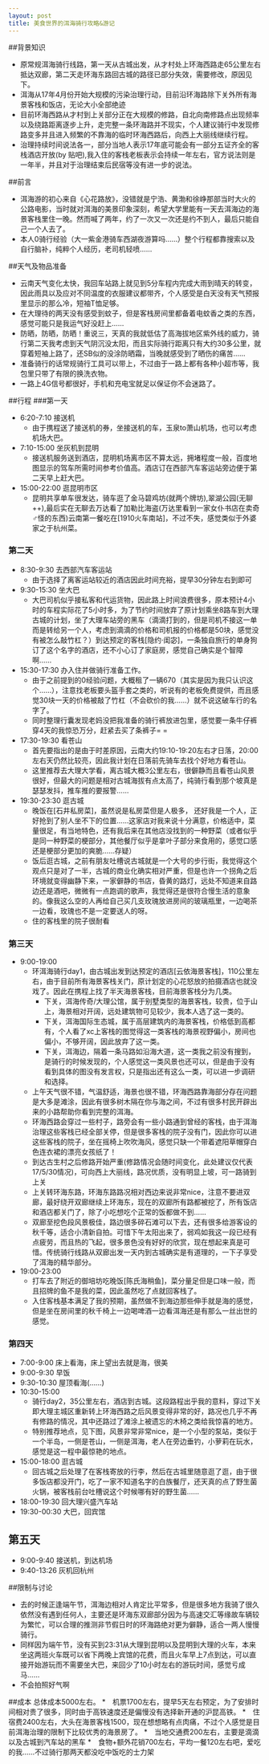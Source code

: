```yaml
---
layout: post
title: 美食世界的洱海骑行攻略&游记
---
```

##背景知识
* 原常规洱海骑行线路，第一天从古城出发，从才村处上环海西路走65公里左右抵达双廊，第二天走环海东路回古城的路径已部分失效，需要修改，原因见下。
* 洱海从17年4月份开始大规模的污染治理行动，目前沿环海路除下关外所有海景客栈和饭店，无论大小全部绝迹
* 目前环海西路从才村到上关部分正在大规模的修路，自北向南修路点出现频率以及绕路距离逐步上升，走完整一条环海路并不现实，个人建议骑行中发现修路变多并且进入频繁的不靠海的临时环海西路后，向西上大丽线继续行程。
* 治理持续时间说法各一，部分当地人表示17年底可能会有一部分五证齐全的客栈酒店开放(by 贴吧),我入住的客栈老板表示会持续一年左右，官方说法则是一年半，并且对于治理结束后民宿等没有进一步的说法。

##前言
* 洱海游的初心来自《心花路放》，没错就是宁浩、黄渤和徐峥那部当时大火的公路电影，当时就对洱海的美景印象深刻，希望大学里能有一天去洱海边的海景客栈里住一晚。然而喊了两年，约了一次又一次还是约不到人，最后只能自己一个人去了。
* 本人0骑行经验（大一紫金港骑车西湖夜游算吗……）整个行程都靠搜索以及自行脑补，纯粹个人经历，老司机轻喷……

##天气及物品准备
* 云南天气变化太快，我回车站路上就见到5分车程内完成大雨到晴天的转变，因此雨具以及应对不同温度的衣服建议都带齐，个人感受是白天没有天气预报里显示的那么冷，短袖T恤足够。
* 在大理待的两天没有感受到蚊子，但是客栈房间里都备着电蚊香之类的东西，感觉可能只是我运气好没赶上……
* 防晒，防晒，防晒！重说三，天真的我就低估了高海拔地区紫外线的威力，骑行第二天我考虑到天气阴沉没太阳，而且实际骑行距离只有大约30多公里，就穿着短袖上路了，还SB似的没涂防晒霜，当晚就感受到了晒伤的痛苦……
* 准备骑行的话常规骑行工具可以带上，不过由于一路上都有各种小超市等，我包里只带了有限的换洗衣物。
* 一路上4G信号都很好，手机和充电宝就足以保证你不会迷路了。

##行程
###第一天
* 6:20-7:10 接送机
    * 由于携程送了接送机的券，坐接送机的车，玉泉to萧山机场，也可以考虑机场大巴。
* 7:10-15:00 坐灰机到昆明
    * 接送机服务送到酒店，昆明机场离市区不算太远，拥堵程度一般，百度地图显示的驾车所需时间参考价值高。酒店订在西部汽车客运站旁边便于第二天早上赶大巴。
* 15:00-22:00 逛昆明市区
    * 昆明共享单车很发达，骑车逛了金马碧鸡坊(就两个牌坊),翠湖公园(无聊++),最后实在无聊去万达看了加勒比海盗(万达里看到一家女仆书店在卖奇♂怪的东西)云南第一餐吃在[1910火车南站]，不过不失，感觉类似于外婆家之于杭州菜。

### 第二天
* 8:30-9:30 去西部汽车客运站
    * 由于选择了离客运站较近的酒店因此时间充裕，提早30分钟左右到即可
* 9:30-15:30 坐大巴
    * 大巴司机似乎接私客和代运货物，因此路上时间浪费很多，原本预计4小时的车程实际花了5小时多，为了节约时间放弃了原计划乘坐8路车到大理古城的计划，坐了大理车站旁的黑车（滴滴打到的，但是司机不接这一单而是转给另一个人，考虑到滴滴的价格和司机报的价格都是50块，感觉没有被怎么敲竹杠？）到达预定的客栈[隐约·闺宓]，一条独自旅行的单身狗订了这个名字的酒店，还不小心订了家庭房，感觉自己确实是个智障啊……
* 15:30-17:30 办入住并做骑行准备工作。
    * 由于之前提到的0经验问题，大概租了一辆670（其实是因为我只认识这个……），注意找老板要头盔手套之类的，听说有的老板免费提供，而且感觉30块一天的价格被敲了竹杠（不会砍价的我……）就不说这破车行的名字了。
    * 同时整理行囊发现老妈没把我准备的骑行裤放进包里，感觉要一条牛仔裤穿4天的我惊恐万分，赶紧去买了条裤子= =
* 17:30-19:30 看苍山
    *  首先要指出的是由于时差原因，云南大约19:10-19:20左右才日落，20:00左右天仍然比较亮，因此我计划在日落前先骑车去找个好地方看苍山。
    *  这里推荐去大理大学看，离古城大概3公里左右，很僻静而且看苍山风景很好，但最大的问题是相对古城海拔有点太高了，纯骑行看到那个坡真是瑟瑟发抖，推车推的要报警……
* 19:30-23:30 逛古城
    * 晚饭在[石井私房菜]，虽然说是私房菜但是人极多，  还好我是一个人，正好抢到了别人坐不下的位置……这家店对我来说十分满意，价格适中，菜量很足，有当地特色，还有我后来在其他店没找到的一种野菜（或者似乎是同一种野菜的梗部分，其他餐厅似乎是拿叶子部分来食用的，感觉口感还是梗部分更加的爽脆……存疑）
    * 饭后逛古城，之前有朋友吐槽说古城就是一个大号的步行街，我觉得这个观点只是对了一半，古城的商业化确实相对严重，但是也许一个拐角之后环境就变得幽静下来，一家僻静的书店，昏黄的路灯，远处不知道来自路边还是酒吧，微微有一点跑调的歌声，我觉得还是很符合慢生活的意象的。像我这么空的人再给自己买几支玫瑰放进房间的玻璃瓶里，一边喝茶一边看，玫瑰也不是一定要送人的呀。
    * 住的客栈里的院子很耐看

### 第三天
* 9:00-19:00 
    * 环洱海骑行day1，由古城出发到达预定的酒店[云依海景客栈]，110公里左右，由于目前所有海景客栈关门，原计划定的心花怒放的拍摄酒店也就没戏了。因此在携程上找了半天海景客栈，目前海景客栈分为几类。
        * 下关，洱海传奇/大理公馆，属于别墅类型的海景客栈，较贵，位于山上，海景相对开阔，远处建筑物可见较少，我本人选了这一类的。
        * 下关，洱海国际生态城，属于高层建筑内的海景客栈，价格低到高都有，个人看了xc上客栈的图觉得这一类客栈的海景视野偏小，房间也偏小，不够开阔，因此放弃了这一类。
        * 下关，洱海边，隔着一条马路如沿海大道，这一类我之前没有搜到，是骑行的时候发现的，个人感觉这一类风景也还可以，但是由于没有看到具体的图没有发言权，只是指出还有这么一类，可以进一步调研和选择。
    * 上午天气很不错，气温舒适，海景也很不错，环海西路靠海部分存在问题是大多是滩涂，因此有很多树木隔在你与海之间，不过有很多村民开辟出来的小路帮助你看到完整的洱海。
    * 环海西路会穿过一些村子，路旁会有一些小路通到曾经的客栈，由于洱海治理这些客栈已经全部关停，但是很多客栈的院子没有门，因此你可以进这些客栈的院子，坐在摇椅上吹吹海风，感觉只缺一个带着遮阳草帽穿白色连衣裙的漂亮女孩纸了！
    * 到达古生村之后修路开始严重(修路情况会随时间变化，此处建议仅代表17/5/30情况)，可向西上大丽线，路况优质，没有明显上坡，可一路骑到上关
    * 上关转环海东路，环海东路路况相对西边来说非常nice，注意不要进双廊，最好绕开双廊继续上环海东，现在的双廊所有路都被挖了，所有饭店和酒店都关门了，除了小吃想吃个正常的饭都做不到……
    * 双廊至挖色段风景极佳，路边很多碎石滩可以下去，还有很多给游客设的秋千等，适合小清新自拍。可惜下午太阳出来了，弱鸡如我这一段已经有点疲劳，而且热的飞起，很多景色没有好好的欣赏，现在想起来真是可惜。传统骑行线路从双廊出发一天内到古城确实是有道理的，一下子享受了洱海的精华部分。
* 19:00-23:00
    * 打车去了附近的御培坊吃晚饭[陈氏海稍鱼]，菜分量足但是口味一般，而且招牌的鱼不是我的菜，因此虽然吃了点就回客栈了。
    * 入住客栈基本满足了我的预期，虽然做不到海边那些伸手就是海的感觉，但是坐在房间里的秋千椅上一边喝啤酒一边看洱海还是有那么一丝出世的感觉。
### 第四天
* 7:00-9:00 床上看海，床上望出去就是海，很美
* 9:00-9:30 早饭
* 9:30-10:30 屋顶看海(……)
* 10:30-15:00 
    * 骑行day2，35公里左右，酒店到古城。这段路程出乎我的意料，穿过下关即大理主城区重新转上环海西路之后风景变得非常的好，路况也几乎不再有修路的情况，其中还路过了滩涂上被遗忘的木椅之类给我惊喜的地方。
    * 特别推荐地点，见下图，风景非常非常nice，是一个小型的泵站，类似于一个半岛，一侧是苍山，一侧是洱海，老人在旁边垂钓，小萝莉在玩水，感觉是这一程中最惊艳的地点。
* 15:00-18:00 逛古城
    * 回古城之后处理了在客栈寄放的行李，然后在古城里随意逛了逛，由于很多饭店都没开门，吃了一家不知道名字的白族餐厅，还天真的点了野生菌火锅，被客栈前台吐槽说这个时候哪有好的野生菌……
* 18:00-19:30 回大理兴盛汽车站
* 19:30-00:30 大巴，回宾馆

## 第五天
* 9:00-9:40 接送机，到达机场
* 9:40-13:26 灰机回杭州

##限制与讨论
* 去的时候正逢端午节，洱海边相对人肯定比平常多，但是很多地方我骑了很久依然没有遇到任何人，主要还是环海东双廊部分因为与高速交汇等缘故车辆较为繁忙，可以合理的推测非节假日时的环海路绝对更为僻静，适合一两人慢慢骑行。
* 同样因为端午节，没有买到23:31从大理到昆明以及昆明到大理的火车，本来坐这两班火车既可以省下两晚上宾馆的花费，而且火车早上7点到达，可以直接开始游玩而不需要坐大巴，来回少了10小时左右的游玩时间，感觉亏成马……
* 不会拍照好气啊

##成本
总体成本5000左右。
*　机票1700左右，提早5天左右预定，为了安排时间相对贵了很多，同时由于高铁速度还是偏慢没有选择新开通的沪昆高铁。
*　住宿费2400左右，大头在海景客栈1500，现在想想略有点肉痛，不过个人感觉是目前洱海治理的限制下比较优秀的海景房了。
*　当地交通费200左右，主要是滴滴以及古城到汽车站的黑车
*　食物+额外花销700左右，平均一餐120左右吧，爱吃的我……不过骑行那两天都没吃中饭吃的士力架

